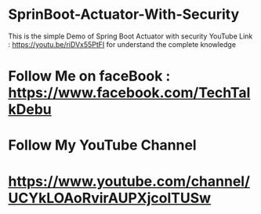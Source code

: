 # SprinBoot-Actuator-With-Security
This is the simple Demo of Spring Boot Actuator with security
YouTube Link : https://youtu.be/riDVx55PtFI 
for understand the complete knowledge

# Follow Me on faceBook  :  https://www.facebook.com/TechTalkDebu
# Follow My YouTube Channel
# https://www.youtube.com/channel/UCYkLOAoRvirAUPXjcolTUSw
